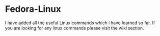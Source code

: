 # Fedora-Linux

I have added all the useful Linux commands which I have learned so far. If you are looking for any linux commands please visit the wiki section. 
